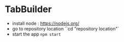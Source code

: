 # TabBuilder

- install node : https://nodejs.org/
- go to repository location ``cd "repository location"`
- start the app `npm start`
